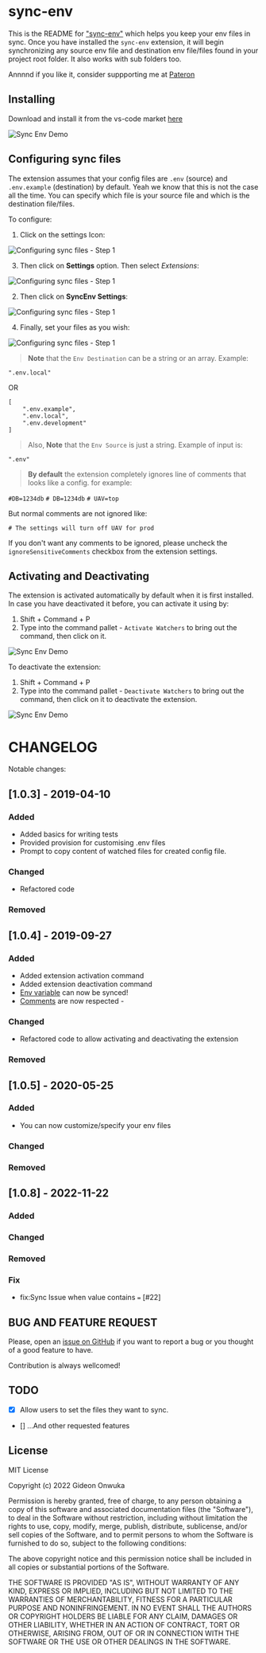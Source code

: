# sync-env

This is the README for [&#34;sync-env&#34;](https://marketplace.visualstudio.com/items?itemName=dongido.sync-env) which helps you keep your env files in sync. Once you have installed the `sync-env` extension, it will begin synchronizing any source env file and destination env file/files found in your project root folder. It also works with sub folders too.

Annnnd if you like it, consider suppporting me at [Pateron](https://www.patreon.com/dongido)

## Installing

Download and install it from the vs-code market [here](https://marketplace.visualstudio.com/items?itemName=dongido.sync-env)

![Sync Env Demo](./images/sync-env.gif)

## Configuring sync files

The extension assumes that your config files are `.env` (source) and `.env.example` (destination) by default. Yeah we know that this is not the case all the time. You can specify which file is your source file and which is the destination file/files.

To configure:

1. Click on the settings Icon:

![Configuring sync files - Step 1](./images/Sync-env-step-1.png)

3. Then click on **Settings** option. Then select *Extensions*:

![Configuring sync files - Step 1](./images/sub-settings.png)

2. Then click on **SyncEnv Settings**:

![Configuring sync files - Step 1](./images/Sync-env-step-2.png)

4. Finally, set your files as you wish:

![Configuring sync files - Step 1](./images/Sync-env-step-3.png)

> **Note** that the `Env Destination` can be a string or an array. Example:

```
".env.local"
```

OR

```
[
    ".env.example",
    ".env.local",
    ".env.development"
]
```

> Also, **Note** that the `Env Source` is just a string. Example of input is:

```
".env"
```

> **By default** the extension completely ignores line of comments that looks like a config. for example:

`#DB=1234db`
`# DB=1234db`
`# UAV=top`

But normal comments are not ignored like:

`# The settings will turn off UAV for prod`

If you don't want any comments to be ignored, please uncheck the `ignoreSensitiveComments` checkbox from the extension settings.

## Activating and Deactivating

The extension is activated automatically by default when it is first installed. In case you have deactivated it before, you can activate it using by:

1. Shift + Command + P
2. Type into the command pallet - `Activate Watchers` to bring out the command, then click on it.

![Sync Env Demo](./images/activate.png)

To deactivate the extension:

1. Shift + Command + P
2. Type into the command pallet - `Deactivate Watchers` to bring out the command, then click on it to deactivate the extension.

![Sync Env Demo](./images/deactivate.png)

# CHANGELOG

Notable changes:

## [1.0.3] - 2019-04-10

### Added

- Added basics for writing tests
- Provided provision for customising .env files
- Prompt to copy content of watched files for created config file.

### Changed

- Refactored code

### Removed

## [1.0.4] - 2019-09-27

### Added

- Added extension activation command
- Added extension deactivation command
- [Env variable](https://github.com/dongido001/vscode-sync-env/issues/3) can now be synced!
- [Comments](https://github.com/dongido001/vscode-sync-env/issues/2) are now respected -

### Changed

- Refactored code to allow activating and deactivating the extension

### Removed

## [1.0.5] - 2020-05-25

### Added

- You can now customize/specify your env files

### Changed

### Removed


## [1.0.8] - 2022-11-22

### Added

### Changed

### Removed

### Fix

* fix:Sync Issue when value contains `=` [#22]

## BUG AND FEATURE REQUEST

Please, open an [issue on GitHub](https://github.com/dongido001/vscode-sync-env/issues) if you want to report a bug or you thought of a good feature to have.

Contribution is always wellcomed!

## TODO

- [X] Allow users to set the files they want to sync.

- [] ...And other requested features

## License

MIT License

Copyright (c) 2022 Gideon Onwuka

Permission is hereby granted, free of charge, to any person obtaining a copy
of this software and associated documentation files (the "Software"), to deal
in the Software without restriction, including without limitation the rights
to use, copy, modify, merge, publish, distribute, sublicense, and/or sell
copies of the Software, and to permit persons to whom the Software is
furnished to do so, subject to the following conditions:

The above copyright notice and this permission notice shall be included in all
copies or substantial portions of the Software.

THE SOFTWARE IS PROVIDED "AS IS", WITHOUT WARRANTY OF ANY KIND, EXPRESS OR
IMPLIED, INCLUDING BUT NOT LIMITED TO THE WARRANTIES OF MERCHANTABILITY,
FITNESS FOR A PARTICULAR PURPOSE AND NONINFRINGEMENT. IN NO EVENT SHALL THE
AUTHORS OR COPYRIGHT HOLDERS BE LIABLE FOR ANY CLAIM, DAMAGES OR OTHER
LIABILITY, WHETHER IN AN ACTION OF CONTRACT, TORT OR OTHERWISE, ARISING FROM,
OUT OF OR IN CONNECTION WITH THE SOFTWARE OR THE USE OR OTHER DEALINGS IN THE
SOFTWARE.
